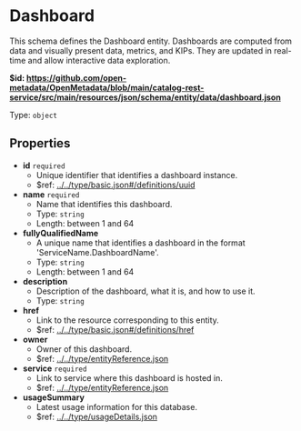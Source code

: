 # Dashboard

This schema defines the Dashboard entity. Dashboards are computed from data and visually present data, metrics, and KIPs. They are updated in real-time and allow interactive data exploration.

<b id="httpsgithub.comopen-metadataopenmetadatablobmaincatalog-rest-servicesrcmainresourcesjsonschemaentitydatadashboard.json">&#36;id: https://github.com/open-metadata/OpenMetadata/blob/main/catalog-rest-service/src/main/resources/json/schema/entity/data/dashboard.json</b>

Type: `object`

## Properties
 - <b id="#https://github.com/open-metadata/OpenMetadata/blob/main/catalog-rest-service/src/main/resources/json/schema/entity/data/dashboard.json/properties/id">id</b> `required`
	 - Unique identifier that identifies a dashboard instance.
	 - &#36;ref: [../../type/basic.json#/definitions/uuid](#....typebasic.jsondefinitionsuuid)
 - <b id="#https://github.com/open-metadata/OpenMetadata/blob/main/catalog-rest-service/src/main/resources/json/schema/entity/data/dashboard.json/properties/name">name</b> `required`
	 - Name that identifies this dashboard.
	 - Type: `string`
	 - Length: between 1 and 64
 - <b id="#https://github.com/open-metadata/OpenMetadata/blob/main/catalog-rest-service/src/main/resources/json/schema/entity/data/dashboard.json/properties/fullyQualifiedName">fullyQualifiedName</b>
	 - A unique name that identifies a dashboard in the format 'ServiceName.DashboardName'.
	 - Type: `string`
	 - Length: between 1 and 64
 - <b id="#https://github.com/open-metadata/OpenMetadata/blob/main/catalog-rest-service/src/main/resources/json/schema/entity/data/dashboard.json/properties/description">description</b>
	 - Description of the dashboard, what it is, and how to use it.
	 - Type: `string`
 - <b id="#https://github.com/open-metadata/OpenMetadata/blob/main/catalog-rest-service/src/main/resources/json/schema/entity/data/dashboard.json/properties/href">href</b>
	 - Link to the resource corresponding to this entity.
	 - &#36;ref: [../../type/basic.json#/definitions/href](#....typebasic.jsondefinitionshref)
 - <b id="#https://github.com/open-metadata/OpenMetadata/blob/main/catalog-rest-service/src/main/resources/json/schema/entity/data/dashboard.json/properties/owner">owner</b>
	 - Owner of this dashboard.
	 - &#36;ref: [../../type/entityReference.json](#....typeentityreference.json)
 - <b id="#https://github.com/open-metadata/OpenMetadata/blob/main/catalog-rest-service/src/main/resources/json/schema/entity/data/dashboard.json/properties/service">service</b> `required`
	 - Link to service where this dashboard is hosted in.
	 - &#36;ref: [../../type/entityReference.json](#....typeentityreference.json)
 - <b id="#https://github.com/open-metadata/OpenMetadata/blob/main/catalog-rest-service/src/main/resources/json/schema/entity/data/dashboard.json/properties/usageSummary">usageSummary</b>
	 - Latest usage information for this database.
	 - &#36;ref: [../../type/usageDetails.json](#....typeusagedetails.json)
